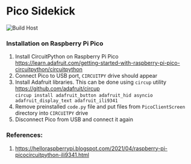 # Pico Sidekick

![Build Host](https://github.com/kamszyc/PicoSidekick/actions/workflows/build-and-release-host.yml/badge.svg)

### Installation on Raspberry Pi Pico
1. Install CircuitPython on Raspberry Pi Pico \
https://learn.adafruit.com/getting-started-with-raspberry-pi-pico-circuitpython/circuitpython
2. Connect Pico to USB port, `CIRCUITPY` drive should appear
3. Install Adafruit libraries. This can be done using `circup` utility \
https://github.com/adafruit/circup \
`circup install adafruit_button adafruit_hid asyncio adafruit_display_text adafruit_ili9341`
4. Remove preinstalled `code.py` file and put files from `PicoClientScreen` directory into `CIRCUITPY` drive
5. Disconnect Pico from USB and connect it again

### References:
1. https://helloraspberrypi.blogspot.com/2021/04/raspberry-pi-picocircuitpython-ili9341.html

